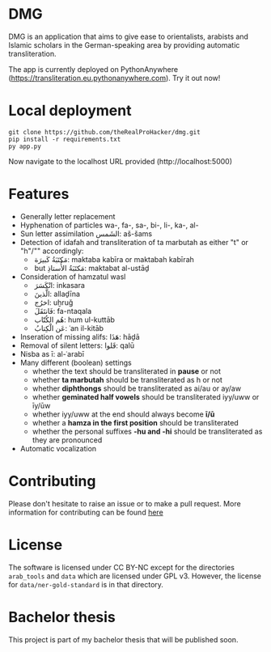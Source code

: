 # DMG

DMG is an application that aims to give ease to orientalists, arabists and Islamic scholars in the German-speaking area by providing automatic transliteration. 

The app is currently deployed on PythonAnywhere (https://transliteration.eu.pythonanywhere.com). Try it out now!

# Local deployment

```shell
git clone https://github.com/theRealProHacker/dmg.git
pip install -r requirements.txt
py app.py
```

Now navigate to the localhost URL provided (http://localhost:5000)

# Features

- Generally letter replacement
- Hyphenation of particles wa-, fa-, sa-, bi-, li-, ka-, al-
- Sun letter assimilation الشَمس: aš-šams
- Detection of idafah and transliteration of ta marbutah as either "t" or "h"/"" accordingly: 
  - &lrm; مَكتَبَةُ كَبيرَة: maktaba kabīra or maktabah kabīrah
  - &lrm; but مَكتَبَةُ الأُستاذِ: maktabat al-ustāḏ
- Consideration of hamzatul wasl
  - &lrm; انْكَسَرَ: inkasara
  - &lrm; الَّذينَ: allaḏīna
  - &lrm; اخرُج: uḫruǧ
  - &lrm; فَانتَقَلَ: fa-ntaqala
  - &lrm; هُم الكُتّاب: hum ul-kuttāb
  - &lrm; عَن الْكِتابُ: ʿan il-kitāb
- Inseration of missing alifs: هَذَا: hāḏā
- Removal of silent letters: قَلوا: qalū
- Nisba as ī: al-ʿarabī
- Many different (boolean) settings
  - whether the text should be transliterated in **pause** or not
  - whether **ta marbutah** should be transliterated as h or not
  - whether **diphthongs** should be transliterated as ai/au or ay/aw
  - whether **geminated half vowels** should be transliterated iyy/uww or īy/ūw
  - whether iyy/uww at the end should always become **ī/ū**
  - whether a **hamza in the first position** should be transliterated
  - whether the personal suffixes **-hu and -hi** should be transliterated as they are pronounced
- Automatic vocalization

# Contributing

Please don't hesitate to raise an issue or to make a pull request. More information for contributing can be found [here](CONTRIBUTING.md)

# License

The software is licensed under CC BY-NC except for the directories `arab_tools` and `data` which are licensed under GPL v3. 
However, the license for `data/ner-gold-standard` is in that directory. 

# Bachelor thesis

This project is part of my bachelor thesis that will be published soon. 
